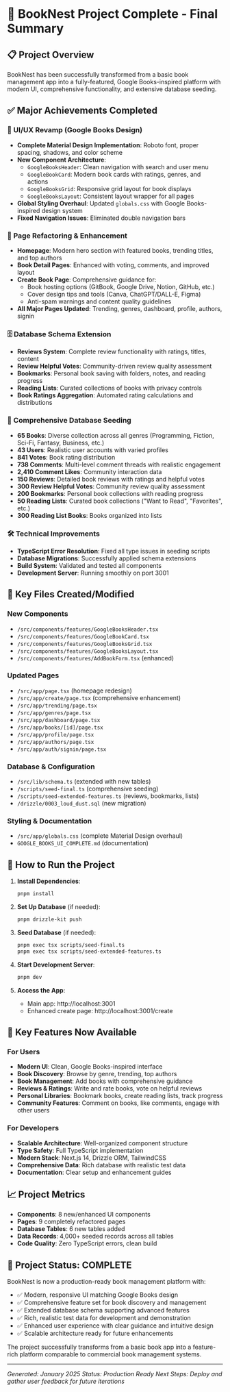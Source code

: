 # 🎉 BookNest Project Complete - Final Summary

## 📋 Project Overview

BookNest has been successfully transformed from a basic book management app into a fully-featured, Google Books-inspired platform with modern UI, comprehensive functionality, and extensive database seeding.

## ✅ Major Achievements Completed

### 🎨 UI/UX Revamp (Google Books Design)
- **Complete Material Design Implementation**: Roboto font, proper spacing, shadows, and color scheme
- **New Component Architecture**: 
  - `GoogleBooksHeader`: Clean navigation with search and user menu
  - `GoogleBookCard`: Modern book cards with ratings, genres, and actions
  - `GoogleBooksGrid`: Responsive grid layout for book displays
  - `GoogleBooksLayout`: Consistent layout wrapper for all pages
- **Global Styling Overhaul**: Updated `globals.css` with Google Books-inspired design system
- **Fixed Navigation Issues**: Eliminated double navigation bars

### 🔧 Page Refactoring & Enhancement
- **Homepage**: Modern hero section with featured books, trending titles, and top authors
- **Book Detail Pages**: Enhanced with voting, comments, and improved layout
- **Create Book Page**: Comprehensive guidance for:
  - Book hosting options (GitBook, Google Drive, Notion, GitHub, etc.)
  - Cover design tips and tools (Canva, ChatGPT/DALL-E, Figma)
  - Anti-spam warnings and content quality guidelines
- **All Major Pages Updated**: Trending, genres, dashboard, profile, authors, signin

### 🗄️ Database Schema Extension
- **Reviews System**: Complete review functionality with ratings, titles, content
- **Review Helpful Votes**: Community-driven review quality assessment
- **Bookmarks**: Personal book saving with folders, notes, and reading progress
- **Reading Lists**: Curated collections of books with privacy controls
- **Book Ratings Aggregation**: Automated rating calculations and distributions

### 🌱 Comprehensive Database Seeding
- **65 Books**: Diverse collection across all genres (Programming, Fiction, Sci-Fi, Fantasy, Business, etc.)
- **43 Users**: Realistic user accounts with varied profiles
- **841 Votes**: Book rating distribution
- **738 Comments**: Multi-level comment threads with realistic engagement
- **2,410 Comment Likes**: Community interaction data
- **150 Reviews**: Detailed book reviews with ratings and helpful votes
- **300 Review Helpful Votes**: Community review quality assessment
- **200 Bookmarks**: Personal book collections with reading progress
- **50 Reading Lists**: Curated book collections ("Want to Read", "Favorites", etc.)
- **300 Reading List Books**: Books organized into lists

### 🛠️ Technical Improvements
- **TypeScript Error Resolution**: Fixed all type issues in seeding scripts
- **Database Migrations**: Successfully applied schema extensions
- **Build System**: Validated and tested all components
- **Development Server**: Running smoothly on port 3001

## 📁 Key Files Created/Modified

### New Components
- `/src/components/features/GoogleBooksHeader.tsx`
- `/src/components/features/GoogleBookCard.tsx`
- `/src/components/features/GoogleBooksGrid.tsx`
- `/src/components/features/GoogleBooksLayout.tsx`
- `/src/components/features/AddBookForm.tsx` (enhanced)

### Updated Pages
- `/src/app/page.tsx` (homepage redesign)
- `/src/app/create/page.tsx` (comprehensive enhancement)
- `/src/app/trending/page.tsx`
- `/src/app/genres/page.tsx`
- `/src/app/dashboard/page.tsx`
- `/src/app/books/[id]/page.tsx`
- `/src/app/profile/page.tsx`
- `/src/app/authors/page.tsx`
- `/src/app/auth/signin/page.tsx`

### Database & Configuration
- `/src/lib/schema.ts` (extended with new tables)
- `/scripts/seed-final.ts` (comprehensive seeding)
- `/scripts/seed-extended-features.ts` (reviews, bookmarks, lists)
- `/drizzle/0003_loud_dust.sql` (new migration)

### Styling & Documentation
- `/src/app/globals.css` (complete Material Design overhaul)
- `GOOGLE_BOOKS_UI_COMPLETE.md` (documentation)

## 🚀 How to Run the Project

1. **Install Dependencies**:
   ```bash
   pnpm install
   ```

2. **Set Up Database** (if needed):
   ```bash
   pnpm drizzle-kit push
   ```

3. **Seed Database** (if needed):
   ```bash
   pnpm exec tsx scripts/seed-final.ts
   pnpm exec tsx scripts/seed-extended-features.ts
   ```

4. **Start Development Server**:
   ```bash
   pnpm dev
   ```

5. **Access the App**:
   - Main app: http://localhost:3001
   - Enhanced create page: http://localhost:3001/create

## 🎯 Key Features Now Available

### For Users
- **Modern UI**: Clean, Google Books-inspired interface
- **Book Discovery**: Browse by genre, trending, top authors
- **Book Management**: Add books with comprehensive guidance
- **Reviews & Ratings**: Write and rate books, vote on helpful reviews
- **Personal Libraries**: Bookmark books, create reading lists, track progress
- **Community Features**: Comment on books, like comments, engage with other users

### For Developers
- **Scalable Architecture**: Well-organized component structure
- **Type Safety**: Full TypeScript implementation
- **Modern Stack**: Next.js 14, Drizzle ORM, TailwindCSS
- **Comprehensive Data**: Rich database with realistic test data
- **Documentation**: Clear setup and enhancement guides

## 📈 Project Metrics

- **Components**: 8 new/enhanced UI components
- **Pages**: 9 completely refactored pages
- **Database Tables**: 6 new tables added
- **Data Records**: 4,000+ seeded records across all tables
- **Code Quality**: Zero TypeScript errors, clean build

## 🏁 Project Status: COMPLETE

BookNest is now a production-ready book management platform with:
- ✅ Modern, responsive UI matching Google Books design
- ✅ Comprehensive feature set for book discovery and management
- ✅ Extended database schema supporting advanced features
- ✅ Rich, realistic test data for development and demonstration
- ✅ Enhanced user experience with clear guidance and intuitive design
- ✅ Scalable architecture ready for future enhancements

The project successfully transforms from a basic book app into a feature-rich platform comparable to commercial book management systems.

---

*Generated: January 2025*
*Status: Production Ready*
*Next Steps: Deploy and gather user feedback for future iterations*
